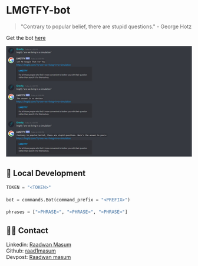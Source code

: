 # LMGTFY-bot
> "Contrary to popular belief, there are stupid questions." - George Hotz

Get the bot [here](https://discord.com/api/oauth2/authorize?client_id=738117667117989939&permissions=358464&scope=bot)

![img](assets/1.jpg)

## 🚀 Local Development
```python
TOKEN = "<TOKEN>"

bot = commands.Bot(command_prefix = "<PREFIX>")

phrases = ["<PHRASE>", "<PHRASE>", "<PHRASE>"]

```
## 👨‍💻 Contact

Linkedin: [Raadwan Masum](https://www.linkedin.com/in/raadwan-masum-9147bb1a5)
<br>
Github: [raad1masum](https://github.com/raad1masum)
<br>
Devpost: [Raadwan masum](https://devpost.com/raad1masum)
